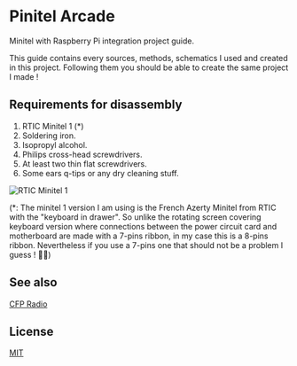 # Pinitel Arcade
Minitel with Raspberry Pi integration project guide.

This guide contains every sources, methods, schematics I used and created in this project. Following them you should be able to create the same project I made !

## Requirements for disassembly

1. RTIC Minitel 1 (*)
2. Soldering iron.
3. Isopropyl alcohol.
4. Philips cross-head screwdrivers.
5. At least two thin flat screwdrivers.
6. Some ears q-tips or any dry cleaning stuff.

![RTIC Minitel 1](https://i.imgur.com/M4DCsFR.png)

(*: The minitel 1 version I am using is the French Azerty Minitel from RTIC with the "keyboard in drawer". So unlike the rotating screen covering keyboard version where connections between the power circuit card and motherboard are made with a 7-pins ribbon, in my case this is a 8-pins ribbon. Nevertheless if you use a 7-pins one that should not be a problem I guess ! :man_shrugging:)

## See also
[CFP Radio](http://www.cfp-radio.com/realisations/rea48/minitel-01.html)

## License
[MIT](https://choosealicense.com/licenses/mit/)

